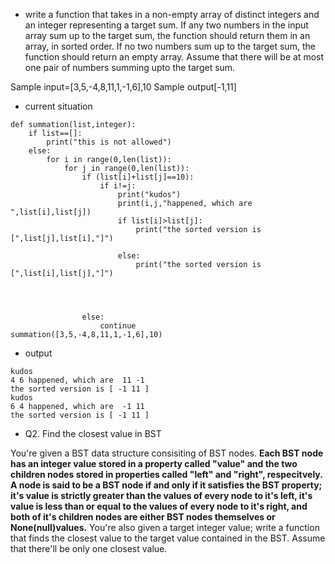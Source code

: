 - write a function that takes in a non-empty array of distinct integers and an integer representing a target sum. If any two numbers in the input array sum up to the target sum, the function should return them in an array, in sorted order. If no two numbers sum up to the target sum, the function should return an empty array. Assume that there will be at most one pair of numbers summing upto the target sum.

Sample input=[3,5,-4,8,11,1,-1,6],10
Sample output[-1,11]

- current situation
```
def summation(list,integer):
    if list==[]:
        print("this is not allowed")
    else:
        for i in range(0,len(list)):
            for j in range(0,len(list)):
                if (list[i]+list[j]==10):
                    if i!=j:
                        print("kudos")
                        print(i,j,"happened, which are ",list[i],list[j])
                        if list[i]>list[j]:
                            print("the sorted version is [",list[j],list[i],"]")
                            
                        else:
                            print("the sorted version is [",list[i],list[j],"]")
                            
                            
         
                    
                else:
                    continue
summation([3,5,-4,8,11,1,-1,6],10)
```
- output
```
kudos
4 6 happened, which are  11 -1
the sorted version is [ -1 11 ]
kudos
6 4 happened, which are  -1 11
the sorted version is [ -1 11 ]
```

- Q2. Find the closest value in BST

You're given a BST data structure consisiting of BST nodes. **Each BST node has an integer value stored in a property called "value" and the two children nodes stored in properties called "left" and "right", respecitvely. A node is said to be a BST node if and only if it satisfies the BST property; it's value is strictly greater than the values of every node to it's left, it's value is less than or equal to the values of every node to it's right, and both of it's children nodes are either BST nodes themselves or None(null)values.** You're also given a target integer value; write a function that finds the closest value to the target value contained in the BST. Assume that there'll be only one closest value.